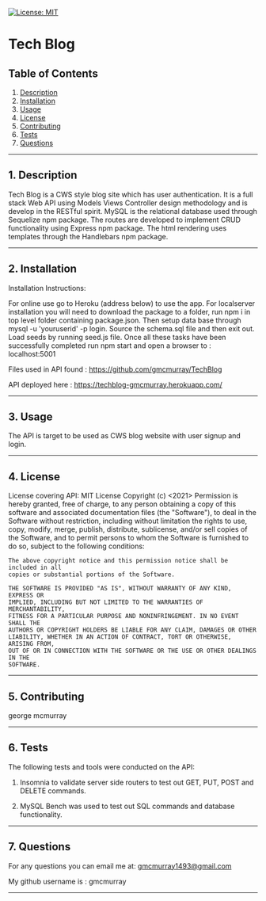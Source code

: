 
[![License: MIT](https://img.shields.io/badge/License-MIT-yellow.svg)](https://opensource.org/licenses/MIT)
# Tech Blog 

## Table of Contents
1. [Description](#descrip) 
2. [Installation](#install)
3. [Usage](#usage)
4. [License](#lic)
5. [Contributing](#contri)
6. [Tests](#test)
7. [Questions](#quest)

---------------------------------------
## 1. Description <a id="descrip"> </a>
Tech Blog is a CWS style blog site which has user authentication.  It is a full stack Web API using Models Views Controller design methodology and is develop in the RESTful spirit.  MySQL is the relational database used through Sequelize npm package.  The routes are developed to implement CRUD functionality using Express npm package.  The html rendering uses templates through the Handlebars npm package. 

----------------------------------------------

## 2. Installation <a id="install"></a>
Installation Instructions: 

For online use go to Heroku (address below) to use the app.  For localserver installation you will need to download the package to a folder, run npm i in top level folder containing package.json. Then setup data base through mysql -u 'youruserid' -p login. Source the schema.sql file and then exit out. Load seeds by running seed.js file. Once all these tasks have been successfully completed run npm start and open a browser to : localhost:5001

Files used in API found : https://github.com/gmcmurray/TechBlog 

API deployed here : https://techblog-gmcmurray.herokuapp.com/

-------------------------------------------------

## 3. Usage <a id="usage"></a>
The API is target to be used as CWS blog website with user signup
and login.

-----------------------------------------------------

## 4. License <a id="lic"></a>

License covering API:
MIT License
    Copyright (c) <2021> <George McMurray>
    Permission is hereby granted, free of charge, to any person obtaining a copy
    of this software and associated documentation files (the "Software"), to deal
    in the Software without restriction, including without limitation the rights
    to use, copy, modify, merge, publish, distribute, sublicense, and/or sell
    copies of the Software, and to permit persons to whom the Software is
    furnished to do so, subject to the following conditions:
    
    The above copyright notice and this permission notice shall be included in all
    copies or substantial portions of the Software.
    
    THE SOFTWARE IS PROVIDED "AS IS", WITHOUT WARRANTY OF ANY KIND, EXPRESS OR
    IMPLIED, INCLUDING BUT NOT LIMITED TO THE WARRANTIES OF MERCHANTABILITY,
    FITNESS FOR A PARTICULAR PURPOSE AND NONINFRINGEMENT. IN NO EVENT SHALL THE
    AUTHORS OR COPYRIGHT HOLDERS BE LIABLE FOR ANY CLAIM, DAMAGES OR OTHER
    LIABILITY, WHETHER IN AN ACTION OF CONTRACT, TORT OR OTHERWISE, ARISING FROM,
    OUT OF OR IN CONNECTION WITH THE SOFTWARE OR THE USE OR OTHER DEALINGS IN THE
    SOFTWARE.

----------------------------------------------

## 5. Contributing <a id="contri"></a>
george mcmurray

-------------------------------------------------

## 6. Tests <a id="test"></a>
The following tests and tools were conducted on the API:
1) Insomnia to validate server side routers to test out GET, PUT, POST and DELETE commands.

2.  MySQL Bench was used to test out SQL commands and database functionality.


----------------------------------------------------------------

## 7.  Questions <a id="quest"></a>
For any questions you can email me at:
gmcmurray1493@gmail.com

My github username is : 
gmcmurray

---------------------------------

